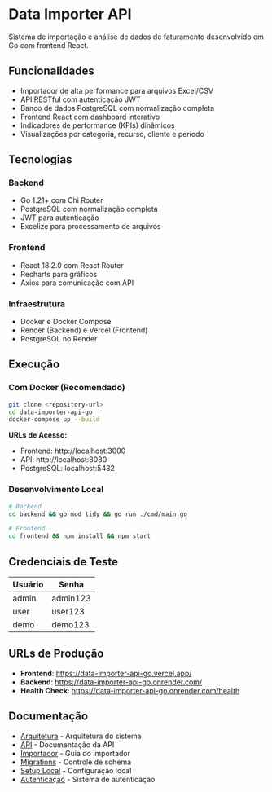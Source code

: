 # Data Importer API

Sistema de importação e análise de dados de faturamento desenvolvido em Go com frontend React.

## Funcionalidades

- Importador de alta performance para arquivos Excel/CSV
- API RESTful com autenticação JWT
- Banco de dados PostgreSQL com normalização completa
- Frontend React com dashboard interativo
- Indicadores de performance (KPIs) dinâmicos
- Visualizações por categoria, recurso, cliente e período

## Tecnologias

### Backend
- Go 1.21+ com Chi Router
- PostgreSQL com normalização completa
- JWT para autenticação
- Excelize para processamento de arquivos

### Frontend
- React 18.2.0 com React Router
- Recharts para gráficos
- Axios para comunicação com API

### Infraestrutura
- Docker e Docker Compose
- Render (Backend) e Vercel (Frontend)
- PostgreSQL no Render

## Execução

### Com Docker (Recomendado)
```bash
git clone <repository-url>
cd data-importer-api-go
docker-compose up --build
```

**URLs de Acesso:**
- Frontend: http://localhost:3000
- API: http://localhost:8080
- PostgreSQL: localhost:5432

### Desenvolvimento Local
```bash
# Backend
cd backend && go mod tidy && go run ./cmd/main.go

# Frontend
cd frontend && npm install && npm start
```

## Credenciais de Teste

| Usuário | Senha    |
|---------|----------|
| admin   | admin123 |
| user    | user123  |
| demo    | demo123  |

## URLs de Produção

- **Frontend**: https://data-importer-api-go.vercel.app/
- **Backend**: https://data-importer-api-go.onrender.com/
- **Health Check**: https://data-importer-api-go.onrender.com/health

## Documentação

- [Arquitetura](./docs/architecture.md) - Arquitetura do sistema
- [API](./docs/api.md) - Documentação da API
- [Importador](./docs/importer.md) - Guia do importador
- [Migrations](./docs/migrations.md) - Controle de schema
- [Setup Local](./docs/local_setup.md) - Configuração local
- [Autenticação](./docs/auth.md) - Sistema de autenticação